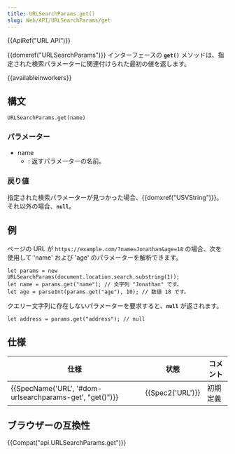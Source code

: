 ```yaml
---
title: URLSearchParams.get()
slug: Web/API/URLSearchParams/get
---
```


{{ApiRef("URL API")}}

{{domxref("URLSearchParams")}} インターフェースの **`get()`** メソッドは、指定された検索パラメーターに関連付けられた最初の値を返します。

{{availableinworkers}}

## 構文

```
URLSearchParams.get(name)
```

### パラメーター

- name
  - : 返すパラメーターの名前。

### 戻り値

指定された検索パラメーターが見つかった場合、{{domxref("USVString")}}。 それ以外の場合、**`null`**。

## 例

ページの URL が `https://example.com/?name=Jonathan&age=18` の場合、次を使用して 'name' および 'age' のパラメーターを解析できます。

```
let params = new URLSearchParams(document.location.search.substring(1));
let name = params.get("name"); // 文字列 "Jonathan" です。
let age = parseInt(params.get("age"), 10); // 数値 18 です。
```

クエリー文字列に存在しないパラメーターを要求すると、**`null`** が返されます。

```
let address = params.get("address"); // null
```

## 仕様

| 仕様                                                                         | 状態                 | コメント |
| ---------------------------------------------------------------------------- | -------------------- | -------- |
| {{SpecName('URL', '#dom-urlsearchparams-get', "get()")}} | {{Spec2('URL')}} | 初期定義 |

## ブラウザーの互換性

{{Compat("api.URLSearchParams.get")}}
